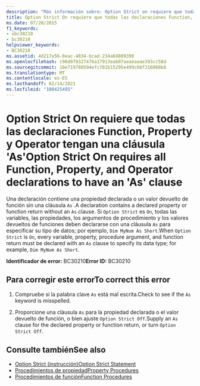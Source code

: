 ```yaml
---
description: "Más información sobre: Option Strict on requiere que todas las declaraciones de función, propiedad y operador tengan una cláusula ' as '"
title: Option Strict On requiere que todas las declaraciones Function, Property y Operator tengan una cláusula 'As'
ms.date: 07/20/2015
f1_keywords:
- vbc30210
- bc30210
helpviewer_keywords:
- BC30210
ms.assetid: 4d217e56-0eac-4834-bcad-234a69809390
ms.openlocfilehash: c98d970327476a17913eab07aeaeaaae393cc58d
ms.sourcegitcommit: 10e719780594efc781b15295e499c66f316068b8
ms.translationtype: MT
ms.contentlocale: es-ES
ms.lasthandoff: 02/14/2021
ms.locfileid: "100425495"
---
```

# <a name="option-strict-on-requires-all-function-property-and-operator-declarations-to-have-an-as-clause"></a><span data-ttu-id="a3e1c-103">Option Strict On requiere que todas las declaraciones Function, Property y Operator tengan una cláusula 'As'</span><span class="sxs-lookup"><span data-stu-id="a3e1c-103">Option Strict On requires all Function, Property, and Operator declarations to have an 'As' clause</span></span>

<span data-ttu-id="a3e1c-104">Una declaración contiene una propiedad declarada o un valor devuelto de función sin una cláusula `As` .</span><span class="sxs-lookup"><span data-stu-id="a3e1c-104">A declaration contains a declared property or function return without an `As` clause.</span></span> <span data-ttu-id="a3e1c-105">Si `Option Strict` es `On`, todas las variables, las propiedades, los argumentos de procedimiento y los valores devueltos de funciones deben declararse con una cláusula `As` para especificar su tipo de datos; por ejemplo, `Dim MyNum As Short`.</span><span class="sxs-lookup"><span data-stu-id="a3e1c-105">When `Option Strict` is `On`, every variable, property, procedure argument, and function return must be declared with an `As` clause to specify its data type; for example, `Dim MyNum As Short`.</span></span>  
  
 <span data-ttu-id="a3e1c-106">**Identificador de error:** BC30210</span><span class="sxs-lookup"><span data-stu-id="a3e1c-106">**Error ID:** BC30210</span></span>  
  
## <a name="to-correct-this-error"></a><span data-ttu-id="a3e1c-107">Para corregir este error</span><span class="sxs-lookup"><span data-stu-id="a3e1c-107">To correct this error</span></span>  
  
1. <span data-ttu-id="a3e1c-108">Compruebe si la palabra clave `As` está mal escrita.</span><span class="sxs-lookup"><span data-stu-id="a3e1c-108">Check to see if the `As` keyword is misspelled.</span></span>  
  
2. <span data-ttu-id="a3e1c-109">Proporcione una cláusula `As` para la propiedad declarada o el valor devuelto de función, o bien ajuste `Option Strict Off`.</span><span class="sxs-lookup"><span data-stu-id="a3e1c-109">Supply an `As` clause for the declared property or function return, or turn `Option Strict Off`.</span></span>  
  
## <a name="see-also"></a><span data-ttu-id="a3e1c-110">Consulte también</span><span class="sxs-lookup"><span data-stu-id="a3e1c-110">See also</span></span>

- [<span data-ttu-id="a3e1c-111">Option Strict (instrucción)</span><span class="sxs-lookup"><span data-stu-id="a3e1c-111">Option Strict Statement</span></span>](../language-reference/statements/option-strict-statement.md)
- [<span data-ttu-id="a3e1c-112">Procedimientos de propiedad</span><span class="sxs-lookup"><span data-stu-id="a3e1c-112">Property Procedures</span></span>](../programming-guide/language-features/procedures/property-procedures.md)
- [<span data-ttu-id="a3e1c-113">Procedimientos de función</span><span class="sxs-lookup"><span data-stu-id="a3e1c-113">Function Procedures</span></span>](../programming-guide/language-features/procedures/function-procedures.md)
